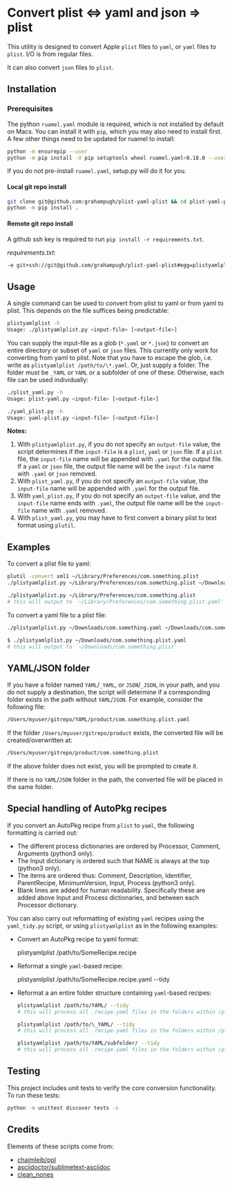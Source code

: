 # Convert plist <=> yaml and json => plist

This utility is designed to convert Apple `plist` files to `yaml`, or `yaml` files to `plist`. I/O is from regular files.

It can also convert `json` files to `plist`.

## Installation
### Prerequisites

The python `ruamel.yaml` module is required, which is not installed by default on Macs. You can install it with `pip`, which you may also need to install first. A few other things need to be updated for ruamel to install:

```bash
python -m ensurepip --user
python -m pip install -U pip setuptools wheel ruamel.yaml<0.18.0 --user
```

If you do not pre-install `ruamel.yaml`, setup.py will do it for you.

#### Local git repo install
```bash
git clone git@github.com:grahampugh/plist-yaml-plist && cd plist-yaml-plist
python -m pip install .
```

#### Remote git repo install
A github ssh key is required to run `pip install -r requirements.txt`.

*requirements.txt*:
```txt
-e git+ssh://git@github.com/grahampugh/plist-yaml-plist#egg=plistyamlplist
```

## Usage

A single command can be used to convert from plist to yaml or from yaml to plist. This depends on the file suffices being predictable:

```bash
plistyamlplist -h
Usage: ./plistyamlplist.py <input-file> [<output-file>]
```

You can supply the input-file as a glob (`*.yaml` or `*.json`) to convert an entire directory or subset of `yaml` or `json` files. This currently only work for converting from yaml to plist. Note that you have to escape the glob, i.e. write as `plistyamlplist /path/to/\*.yaml`. Or, just supply a folder. The folder must be `_YAML` or `YAML` or a subfolder of one of these.
Otherwise, each file can be used individually:

```bash
./plist_yaml.py -h
Usage: plist-yaml.py <input-file> [<output-file>]

./yaml_plist.py -h
Usage: yaml-plist.py <input-file> [<output-file>]
```

**Notes:**

1. With `plistyamlplist.py`, if you do not specify an `output-file` value, the script determines if the `input-file` is a `plist`, `yaml` or `json` file. If a `plist` file, the `input-file` name will be appended with `.yaml` for the output file. If a `yaml` or `json` file, the output file name will be the `input-file` name with `.yaml` or `json` removed.
2. With `plist_yaml.py`, if you do not specify an `output-file` value, the `input-file` name will be appended with `.yaml` for the output file.
3. With `yaml_plist.py`, if you do not specify an `output-file` value, and the `input-file` name ends with `.yaml`, the output file name will be the `input-file` name with `.yaml` removed.
4. With `plist_yaml.py`, you may have to first convert a binary plist to text format using `plutil`.

## Examples

To convert a plist file to yaml:

```bash
plutil -convert xml1 ~/Library/Preferences/com.something.plist
./plistyamlplist.py ~/Library/Preferences/com.something.plist ~/Downloads/com.something.yaml
```

```bash
./plistyamlplist.py ~/Library/Preferences/com.something.plist
# this will output to `~/Library/Preferences/com.something.plist.yaml'
```

To convert a yaml file to a plist file:

```bash
./plistyamlplist.py ~/Downloads/com.something.yaml ~/Downloads/com.something.plist
```

```bash
$ ./plistyamlplist.py ~/Downloads/com.something.plist.yaml
# this will output to `~/Downloads/com.something.plist'
```

## YAML/JSON folder

If you have a folder named `YAML`/`_YAML`, or `JSON`/`_JSON`, in your path, and you do not supply a destination, the script will determine if a corresponding folder exists in the path without `YAML`/`JSON`. For example, consider the following file:

```bash
/Users/myuser/gitrepo/YAML/product/com.something.plist.yaml
```

If the folder `/Users/myuser/gitrepo/product` exists, the converted file will be created/overwritten at:

```bash
/Users/myuser/gitrepo/product/com.something.plist
```

If the above folder does not exist, you will be prompted to create it.

If there is no `YAML`/`JSON` folder in the path, the converted file will be placed in the same folder.

## Special handling of AutoPkg recipes

If you convert an AutoPkg recipe from `plist` to `yaml`, the following formatting is carried out:

- The different process dictionaries are ordered by Processor, Comment, Arguments (python3 only).
- The Input dictionary is ordered such that NAME is always at the top (python3 only).
- The items are ordered thus: Comment, Description, Identifier, ParentRecipe, MinimumVersion, Input, Process (python3 only).
- Blank lines are added for human readability. Specifically these are added above Input and Process dictionaries, and between each Processor dictionary.

You can also carry out reformatting of existing `yaml` recipes using the `yaml_tidy.py` script, or using `plistyamlplist` as in the following examples:

- Convert an AutoPkg recipe to yaml format:

  plistyamlplist /path/to/SomeRecipe.recipe

- Reformat a single `yaml`-based recipe:

  plistyamlplist /path/to/SomeRecipe.recipe.yaml --tidy

- Reformat a an entire folder structure containing `yaml`-based recipes:

  ```bash
  plistyamlplist /path/to/YAML/ --tidy
  # this will process all .recipe.yaml files in the folders within /path/to/YAML

  plistyamlplist /path/to/\_YAML/ --tidy
  # this will process all .recipe.yaml files in the folders within /path/to/_YAML

  plistyamlplist /path/to/YAML/subfolder/ --tidy
  # this will process all .recipe.yaml files in the folders within /path/to/_YAML/subfolder
  ```

## Testing

This project includes unit tests to verify the core conversion functionality. To run these tests:

```bash
python -m unittest discover tests -v
```

## Credits

Elements of these scripts come from:

- [chaimleib/ppl](https://github.com/chaimleib/ppl)
- [asciidoctor/sublimetext-asciidoc](https://github.com/asciidoctor/sublimetext-asciidoc)
- [clean_nones](https://stackoverflow.com/questions/4255400/exclude-empty-null-values-from-json-serialization)
